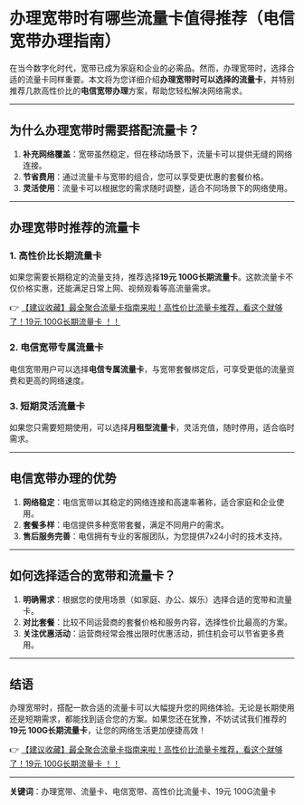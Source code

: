 # 办理宽带时有哪些流量卡值得推荐（电信宽带办理指南）

在当今数字化时代，宽带已成为家庭和企业的必需品。然而，办理宽带时，选择合适的流量卡同样重要。本文将为您详细介绍**办理宽带时可以选择的流量卡**，并特别推荐几款高性价比的**电信宽带办理**方案，帮助您轻松解决网络需求。

---

## 为什么办理宽带时需要搭配流量卡？

1. **补充网络覆盖**：宽带虽然稳定，但在移动场景下，流量卡可以提供无缝的网络连接。
2. **节省费用**：通过流量卡与宽带的组合，您可以享受更优惠的套餐价格。
3. **灵活使用**：流量卡可以根据您的需求随时调整，适合不同场景下的网络使用。

---

## 办理宽带时推荐的流量卡

### 1. 高性价比长期流量卡
如果您需要长期稳定的流量支持，推荐选择**19元 100G长期流量卡**。这款流量卡不仅价格实惠，还能满足日常上网、视频观看等高流量需求。

👉 [【建议收藏】最全聚合流量卡指南来啦！高性价比流量卡推荐，看这个就够了！19元 100G长期流量卡 ！！](https://bit.ly/Liuliangka)

### 2. 电信宽带专属流量卡
电信宽带用户可以选择**电信专属流量卡**，与宽带套餐绑定后，可享受更低的流量资费和更高的网络速度。

### 3. 短期灵活流量卡
如果您只需要短期使用，可以选择**月租型流量卡**，灵活充值，随时停用，适合临时需求。

---

## 电信宽带办理的优势

1. **网络稳定**：电信宽带以其稳定的网络连接和高速率著称，适合家庭和企业使用。
2. **套餐多样**：电信提供多种宽带套餐，满足不同用户的需求。
3. **售后服务完善**：电信拥有专业的客服团队，为您提供7x24小时的技术支持。

---

## 如何选择适合的宽带和流量卡？

1. **明确需求**：根据您的使用场景（如家庭、办公、娱乐）选择合适的宽带和流量卡。
2. **对比套餐**：比较不同运营商的套餐价格和服务内容，选择性价比最高的方案。
3. **关注优惠活动**：运营商经常会推出限时优惠活动，抓住机会可以节省更多费用。

---

## 结语

办理宽带时，搭配一款合适的流量卡可以大幅提升您的网络体验。无论是长期使用还是短期需求，都能找到适合您的方案。如果您还在犹豫，不妨试试我们推荐的**19元 100G长期流量卡**，让您的网络生活更加便捷高效！

👉 [【建议收藏】最全聚合流量卡指南来啦！高性价比流量卡推荐，看这个就够了！19元 100G长期流量卡 ！！](https://bit.ly/Liuliangka)

---

**关键词**：办理宽带、流量卡、电信宽带、高性价比流量卡、19元 100G流量卡